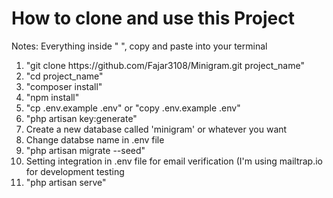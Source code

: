 <h1>How to clone and use this Project</h1>
<p>Notes: Everything inside " ", copy and paste into your terminal</p>
<ol>
    <li>
    "git clone https://github.com/Fajar3108/Minigram.git project_name"
    </li>
    <li>"cd project_name"</li>
    <li>"composer install"</li>
    <li>"npm install"</li>
    <li>"cp .env.example .env" or "copy .env.example .env"</li>
    <li>"php artisan key:generate"</li>
    <li>Create a new database called 'minigram' or whatever you want</li>
    <li>Change databse name in .env file</li>
    <li>"php artisan migrate --seed"</li>
    <li>Setting integration in .env file for email verification (I'm using mailtrap.io for development testing</li>
    <li>"php artisan serve"</li>
</ol>
